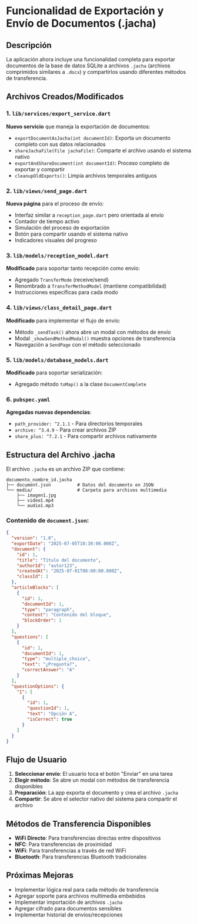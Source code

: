 # Funcionalidad de Exportación y Envío de Documentos (.jacha)

## Descripción
La aplicación ahora incluye una funcionalidad completa para exportar documentos de la base de datos SQLite a archivos `.jacha` (archivos comprimidos similares a `.docx`) y compartirlos usando diferentes métodos de transferencia.

## Archivos Creados/Modificados

### 1. `lib/services/export_service.dart`
**Nuevo servicio** que maneja la exportación de documentos:
- `exportDocumentAsJacha(int documentId)`: Exporta un documento completo con sus datos relacionados
- `shareJachaFile(File jachaFile)`: Comparte el archivo usando el sistema nativo
- `exportAndShareDocument(int documentId)`: Proceso completo de exportar y compartir
- `cleanupOldExports()`: Limpia archivos temporales antiguos

### 2. `lib/views/send_page.dart`
**Nueva página** para el proceso de envío:
- Interfaz similar a `reception_page.dart` pero orientada al envío
- Contador de tiempo activo
- Simulación del proceso de exportación
- Botón para compartir usando el sistema nativo
- Indicadores visuales del progreso

### 3. `lib/models/reception_model.dart`
**Modificado** para soportar tanto recepción como envío:
- Agregado `TransferMode` (receive/send)
- Renombrado a `TransferMethodModel` (mantiene compatibilidad)
- Instrucciones específicas para cada modo

### 4. `lib/views/class_detail_page.dart`
**Modificado** para implementar el flujo de envío:
- Método `_sendTask()` ahora abre un modal con métodos de envío
- Modal `_showSendMethodModal()` muestra opciones de transferencia
- Navegación a `SendPage` con el método seleccionado

### 5. `lib/models/database_models.dart`
**Modificado** para soportar serialización:
- Agregado método `toMap()` a la clase `DocumentComplete`

### 6. `pubspec.yaml`
**Agregadas nuevas dependencias**:
- `path_provider: ^2.1.1` - Para directorios temporales
- `archive: ^3.4.9` - Para crear archivos ZIP
- `share_plus: ^7.2.1` - Para compartir archivos nativamente

## Estructura del Archivo .jacha

El archivo `.jacha` es un archivo ZIP que contiene:
```
documento_nombre_id.jacha
├── document.json          # Datos del documento en JSON
└── media/                 # Carpeta para archivos multimedia
    ├── imagen1.jpg
    ├── video1.mp4
    └── audio1.mp3
```

### Contenido de `document.json`:
```json
{
  "version": "1.0",
  "exportDate": "2025-07-05T10:30:00.000Z",
  "document": {
    "id": 1,
    "title": "Título del documento",
    "authorId": "autor123",
    "createdAt": "2025-07-01T08:00:00.000Z",
    "classId": 1
  },
  "articleBlocks": [
    {
      "id": 1,
      "documentId": 1,
      "type": "paragraph",
      "content": "Contenido del bloque",
      "blockOrder": 1
    }
  ],
  "questions": [
    {
      "id": 1,
      "documentId": 1,
      "type": "multiple_choice",
      "text": "¿Pregunta?",
      "correctAnswer": "A"
    }
  ],
  "questionOptions": {
    "1": [
      {
        "id": 1,
        "questionId": 1,
        "text": "Opción A",
        "isCorrect": true
      }
    ]
  }
}
```

## Flujo de Usuario

1. **Seleccionar envío**: El usuario toca el botón "Enviar" en una tarea
2. **Elegir método**: Se abre un modal con métodos de transferencia disponibles
3. **Preparación**: La app exporta el documento y crea el archivo `.jacha`
4. **Compartir**: Se abre el selector nativo del sistema para compartir el archivo

## Métodos de Transferencia Disponibles

- **WiFi Directo**: Para transferencias directas entre dispositivos
- **NFC**: Para transferencias de proximidad
- **WiFi**: Para transferencias a través de red WiFi
- **Bluetooth**: Para transferencias Bluetooth tradicionales

## Próximas Mejoras

- Implementar lógica real para cada método de transferencia
- Agregar soporte para archivos multimedia embebidos
- Implementar importación de archivos `.jacha`
- Agregar cifrado para documentos sensibles
- Implementar historial de envíos/recepciones
